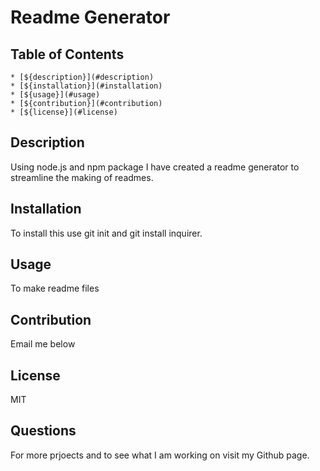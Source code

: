 # Readme Generator
   
  ## Table of Contents
  
    * [${description}](#description)
    * [${installation}](#installation)
    * [${usage}](#usage)
    * [${contribution}](#contribution)
    * [${license}](#license)
    
  ## Description
  Using node.js and npm package I have created a readme generator to streamline the making of readmes.
  <br />
  ## Installation
  To install this use git init and git install inquirer.
  <br />
  ## Usage
  To make readme files
  <br />
  ## Contribution
  Email me below
  <br />
  ## License
  MIT
  <br />
  ## Questions
  <p>For more prjoects and to see what I am working on visit my Github page.<a href="https://github.com/jahallb1</a></p>
  <p>For more information about this project please email me at joshua.allan.hall@gmail.com</p>
  <br />

  2020


